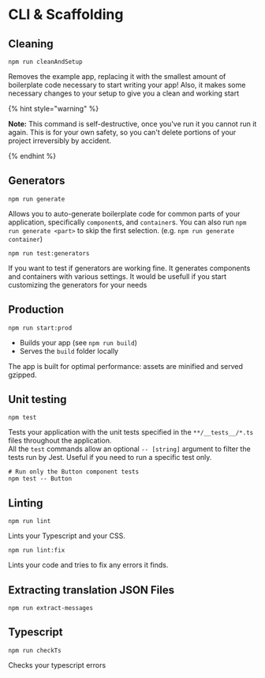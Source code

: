 # CLI & Scaffolding

## Cleaning

```Shell
npm run cleanAndSetup
```

Removes the example app, replacing it with the smallest amount of boilerplate
code necessary to start writing your app! Also, it makes some necessary changes to your setup to give you a clean and working start

{% hint style="warning" %}

**Note:** This command is self-destructive, once you've run it you cannot run it again. This is for your own safety, so you can't delete portions of your project irreversibly by accident.

{% endhint %}

## Generators

```Shell
npm run generate
```

Allows you to auto-generate boilerplate code for common parts of your
application, specifically `component`s, and `container`s. You can
also run `npm run generate <part>` to skip the first selection. (e.g. `npm run generate container`)

```Shell
npm run test:generators
```

If you want to test if generators are working fine. It generates components and containers with various settings. It would be usefull if you start customizing the generators for your needs

## Production

```Shell
npm run start:prod
```

- Builds your app (see `npm run build`)
- Serves the `build` folder locally

The app is built for optimal performance: assets are
minified and served gzipped.

## Unit testing

```Shell
npm test
```

Tests your application with the unit tests specified in the `**/__tests__/*.ts` files
throughout the application.  
All the `test` commands allow an optional `-- [string]` argument to filter
the tests run by Jest. Useful if you need to run a specific test only.

```Shell
# Run only the Button component tests
npm test -- Button
```

## Linting

```Shell
npm run lint
```

Lints your Typescript and your CSS.

```Shell
npm run lint:fix
```

Lints your code and tries to fix any errors it finds.

## Extracting translation JSON Files

```Shell
npm run extract-messages
```

## Typescript

```Shell
npm run checkTs
```

Checks your typescript errors
